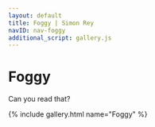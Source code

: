 ```yaml
---
layout: default
title: Foggy | Simon Rey
navID: nav-foggy
additional_script: gallery.js
---
```


# <span class="foggy-text">Foggy</span>

<span class="foggy-text">Can you read that?</span>

{% include gallery.html name="Foggy" %}